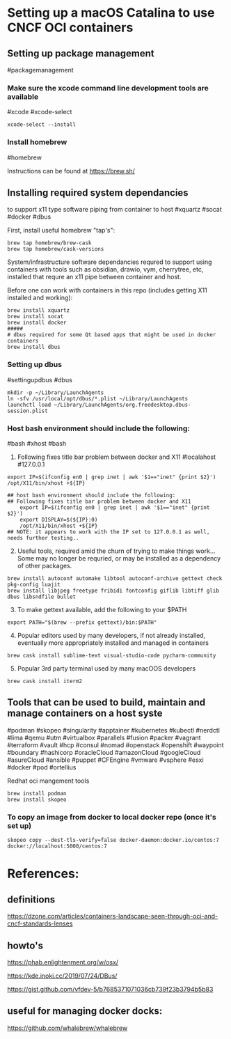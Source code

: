 # Setting up a macOS Catalina to use CNCF OCI containers


## Setting up package management
#packagemanagement

### Make sure the xcode command line development tools are available
#xcode #xcode-select

```
xcode-select --install
```

### Install homebrew
#homebrew

Instructions can be found at https://brew.sh/

## Installing required system dependancies 
to support x11 type software piping from container to host
#xquartz #socat #docker #dbus

First, install useful homebrew "tap's":

```
brew tap homebrew/brew-cask
brew tap homebrew/cask-versions
```

System/infrastructure software dependancies requred to support using containers
with tools such as obsidian, drawio, vym, cherrytree,  etc, installed that 
requre an x11 pipe between container and host.

Before one can work with containers in this repo (includes getting X11 installed and working):
```
brew install xquartz
brew install socat
brew install docker
#####
# dbus required for some Qt based apps that might be used in docker containers
brew install dbus
```

### Setting up dbus
#settingupdbus #dbus

```
mkdir -p ~/Library/LaunchAgents
ln -sfv /usr/local/opt/dbus/*.plist ~/Library/LaunchAgents
launchctl load ~/Library/LaunchAgents/org.freedesktop.dbus-session.plist
```

### Host bash environment should include the following:
#bash #xhost #bash

 1. Following fixes title bar problem between docker and X11
#localahost #127.0.0.1

```
export IP=$(ifconfig en0 | grep inet | awk '$1=="inet" {print $2}')
/opt/X11/bin/xhost +${IP}

## host bash environment should include the following:
## Following fixes title bar problem between docker and X11
    export IP=$(ifconfig en0 | grep inet | awk '$1=="inet" {print $2}')
    export DISPLAY=$(${IP}:0)
    /opt/X11/bin/xhost +${IP}
## NOTE: it appears to work with the IP set to 127.0.0.1 as well, needs further testing..

```

2. Useful tools, required amid the churn of trying to make things work... Some may no longer be requried, or may be installed as a dependency of other packages.

```
brew install autoconf automake libtool autoconf-archive gettext check pkg-config luajit
brew install libjpeg freetype fribidi fontconfig giflib libtiff glib dbus libsndfile bullet
```

3.  To make gettext available, add the following to your $PATH

```
export PATH="$(brew --prefix gettext)/bin:$PATH"
```

4. Popular editors used by many developers, if not already installed, eventually more
appropriately installed and managed in containers

```
brew cask install sublime-text visual-studio-code pycharm-community

```

5. Popular 3rd party terminal used by many macOOS developers

```
brew cask install iterm2
```

## Tools that can be used to build, maintain and manage containers on a host syste
#podman #skopeo #singularity #apptainer #kubernetes #kubectl #nerdctl #lima #qemu
#utm #virtualbox #parallels #fusion #packer #vagrant #terraform #vault #hcp #consul
#nomad #openstack #openshift #waypoint #boundary #hashicorp #oracleCloud
#amazonCloud #googleCloud #asureCloud #ansible #puppet #CFEngine #vmware
#vsphere #esxi #docker #pod #ortellius 

Redhat oci mangement tools

```
brew install podman
brew install skopeo
```

### To copy an image from docker to local docker repo (once it's set up)

```
skopeo copy --dest-tls-verify=false docker-daemon:docker.io/centos:7 docker://localhost:5000/centos:7
```

# References:

## definitions

https://dzone.com/articles/containers-landscape-seen-through-oci-and-cncf-standards-lenses

## howto's
https://phab.enlightenment.org/w/osx/

https://kde.inoki.cc/2019/07/24/DBus/

https://gist.github.com/vfdev-5/b7685371071036cb739f23b3794b5b83

## useful for managing docker docks:

https://github.com/whalebrew/whalebrew

